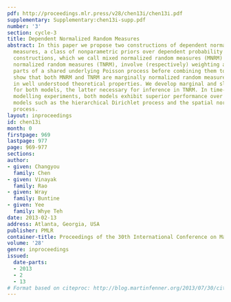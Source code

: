 ```yaml
---
pdf: http://proceedings.mlr.press/v28/chen13i/chen13i.pdf
supplementary: Supplementary:chen13i-supp.pdf
number: '3'
section: cycle-3
title: Dependent Normalized Random Measures
abstract: In this paper we propose two constructions of dependent normalized random
  measures, a class of nonparametric priors over dependent probability measures. Our
  constructions, which we call mixed normalized random measures (MNRM) and thinned
  normalized random measures (TNRM), involve (respectively) weighting and thinning
  parts of a shared underlying Poisson process before combining them together. We
  show that both MNRM and TNRM are marginally normalized random measures, resulting
  in well understood theoretical properties. We develop marginal and slice samplers
  for both models, the latter necessary for inference in TNRM. In time-varying topic
  modelling experiments, both models exhibit superior performance over related dependent
  models such as the hierarchical Dirichlet process and the spatial normalized Gamma
  process.
layout: inproceedings
id: chen13i
month: 0
firstpage: 969
lastpage: 977
page: 969-977
sections: 
author:
- given: Changyou
  family: Chen
- given: Vinayak
  family: Rao
- given: Wray
  family: Buntine
- given: Yee
  family: Whye Teh
date: 2013-02-13
address: Atlanta, Georgia, USA
publisher: PMLR
container-title: Proceedings of the 30th International Conference on Machine Learning
volume: '28'
genre: inproceedings
issued:
  date-parts:
  - 2013
  - 2
  - 13
# Format based on citeproc: http://blog.martinfenner.org/2013/07/30/citeproc-yaml-for-bibliographies/
---
```

